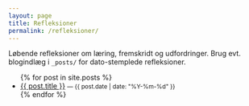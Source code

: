 ```yaml
---
layout: page
title: Refleksioner
permalink: /refleksioner/
---
```


Løbende refleksioner om læring, fremskridt og udfordringer. Brug evt. blogindlæg i `_posts/` for dato-stemplede refleksioner.


<ul>
{% for post in site.posts %}
  <li>
    <a href="{{ post.url | relative_url }}">{{ post.title }}</a>
    <small>— {{ post.date | date: "%Y-%m-%d" }}</small>
  </li>
{% endfor %}
</ul>
